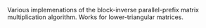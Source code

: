 Various implemenations of the block-inverse parallel-prefix matrix
multiplication algorithm. Works for lower-triangular matrices.
